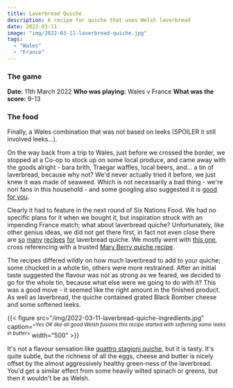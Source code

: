 ```yaml
---
title: Laverbread Quiche
description: A recipe for quiche that uses Welsh laverbread
date: 2022-03-11
image: "img/2022-03-11-laverbread-quiche.jpg"
tags:
  - "Wales"
  - "France"
---
```


### The game

**Date:** 11th March 2022
**Who was playing:** Wales v France
**What was the score:** 9-13

### The food

Finally, a Wales combination that was not based on leeks (SPOILER it still involved leeks...).

On the way back from a trip to Wales, just before we crossed the border, we stopped at a Co-op to stock up on some local produce, and came away with the goods alright - bara brith, Traegar waffles, local beers, and... a tin of laverbread, because why not? We'd never actually tried it before, we just knew it was made of seaweed. Which is not necessarily a bad thing - we're nori fans in this household - and some googling also suggested it is [good for you](http://www.laverbread.org/health.html).

Clearly it had to feature in the next round of Six Nations Food. We had no specific plans for it when we bought it, but inspiration struck with an impending France match; what about laverbread quiche? Unfortunately, like other genius ideas, we did not get there first, in fact not even close
there are [so](http://www.laverbread.org/recipe.html#a) [many](https://stdavids.world/laverbread-the-story-and-the-recipes/) [recipes](http://www.parsonspickles.co.uk/recipes/#lquiche) [for](https://cookeatshare.com/recipes/laverbread-quiche-319563) laverbread quiche. We mostly went with [this one](https://businesswales.gov.wales/foodanddrink/sites/foodanddrink/files/documents/Welsh%20Laverbread%20%28PDO%29%20%26%20Cockle%20Quiche.pdf), cross referencing with a trusted [Mary Berry quiche recipe](https://www.lovefood.com/recipes/59635/mary-berrys-quiche-lorraine-recipe).

The recipes differed wildly on how much laverbread to add to your quiche; some chucked in a whole tin, others were more restrained. After an initial taste suggested the flavour was not as strong as we feared, we decided to go for the whole tin, because what else were we going to do with it? This was a good move - it seemed like the right amount in the finished product. As well as laverbread, the quiche contained grated Black Bomber cheese and some softened leeks.

{{< figure src="/img/2022-03-11-laverbread-quiche-ingredients.jpg" caption="<sup>*Yes OK like all good Welsh fusions this recipe started with softening some leeks in butter*</sup>" width="500" >}}

It's not a flavour sensation like [quattro stagioni quiche](/posts/2021-02-06-quat-stag-quiche/), but it is tasty. It's quite subtle, but the richness of all the eggs, cheese and butter is nicely offset by the almost aggressively healthy green-ness of the laverbread. You'd get a similar effect from some heavily wilted spinach or greens, but then it wouldn't be as Welsh.
